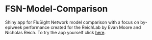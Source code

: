 # FSN-Model-Comparison


Shiny app for FluSight Network model comparison with a focus on by-epiweek performance created for the ReichLab by Evan Moore and Nicholas Reich. To try the app yourself click [here](https://ermoore.shinyapps.io/FSN_Model_Comparison/).